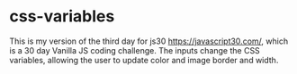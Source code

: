# css-variables

This is my version of the third day for js30 https://javascript30.com/, which is a 30 day Vanilla JS coding challenge.
The inputs change the CSS variables, allowing the user to update color and image border and width.
